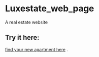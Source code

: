 # Luxestate_web_page
A real estate website

## Try it here:
 [find your new apartment here](https://edd1eyy.github.io/Luxestate_web_page/) .
